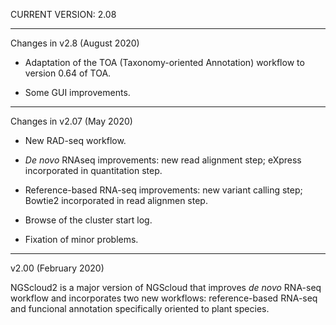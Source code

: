 CURRENT VERSION: 2.08

********************************************************************************

Changes in v2.8 (August 2020)

* Adaptation of the TOA (Taxonomy-oriented Annotation) workflow to version 0.64 of TOA.

* Some GUI improvements.

********************************************************************************

Changes in v2.07 (May 2020)

* New RAD-seq workflow.

* *De novo* RNAseq improvements: new read alignment step; eXpress incorporated in
quantitation step.

* Reference-based RNA-seq improvements: new variant calling step; Bowtie2 incorporated
in read alignmen step.

* Browse of the cluster start log.

* Fixation of minor problems.

********************************************************************************

v2.00 (February 2020)

NGScloud2 is a major version of NGScloud that improves *de novo* RNA-seq workflow
and incorporates two new workflows: reference-based RNA-seq and funcional annotation
specifically oriented to plant species.

